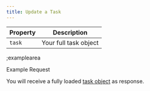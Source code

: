 ```yaml
---
title: Update a Task
---
```


| Property | Description |
|---|---|
| `task` | Your full task object |

;examplearea

Example Request

<RequestExample url="https://mapi.storyblok.com/v1/spaces/606/tasks/124" httpMethod="PUT" :requestObject='{"task":{"name":"My Updated Task Name","task_type":"webhook","webhook_url":"https://www.storyblok.com"}}'></RequestExample>

You will receive a fully loaded [task object](#core-resources/tasks/the-task-object) as response.